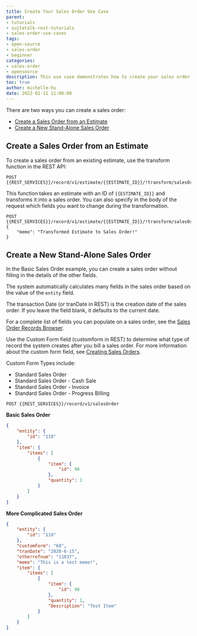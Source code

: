 ```yaml
---
title: Create Your Sales Order Use Case
parent:
- tutorials
- suitetalk-rest-tutorials
- sales-order-use-cases
tags:
- open-source
- sales-order
- beginner
categories:
- sales-order
- opensource
description: This use case demonstrates how to create your sales order.
toc: true
author: michelle-hu
date: 2022-01-11 11:00:00
---
```

There are two ways you can create a sales order:
- [Create a Sales Order from an Estimate](#create-a-sales-order-from-an-estimate)
- [Create a New Stand-Alone Sales Order](#create-a-new-stand-alone-sales-order)

## Create a Sales Order from an Estimate

To create a sales order from an existing estimate, use the transform function in the REST API:

<!-- {% raw %} -->
```
POST {{REST_SERVICES}}/record/v1/estimate/{{ESTIMATE_ID}}/!transform/salesOrder
```
<!-- {% endraw %} -->

This function takes an estimate with an ID of <!-- {% raw %} --> `{{ESTIMATE_ID}}` <!-- {% endraw %} --> and transforms it into a sales order. You can also specify in the body of the request which fields you want to change during the transformation.

<!-- {% raw %} -->
```
POST {{REST_SERVICES}}/record/v1/estimate/{{ESTIMATE_ID}}/!transform/salesOrder
{
    "memo": "Transformed Estimate to Sales Order!"
}
```
<!-- {% endraw %} -->

## Create a New Stand-Alone Sales Order

In the Basic Sales Order example, you can create a sales order without filling in the details of the other fields.

The system automatically calculates many fields in the sales order based on the value of the `entity` field.

The transaction Date (or tranDate in REST) is the creation date of the sales order. If you leave the field blank, it defaults to the current date.

For a complete list of fields you can populate on a sales order, see the [Sales Order Records Browser](https://system.netsuite.com/help/helpcenter/en_US/srbrowser/Browser2021_2/script/record/salesorder.html).

Use the Custom Form field (customform in REST) to determine what type of record the system creates after you bill a sales order. For more information about the custom form field, see [Creating Sales Orders](https://docs.oracle.com/en/cloud/saas/netsuite/ns-online-help/section_N1216500.html).

Custom Form Types include:

- Standard Sales Order
- Standard Sales Order - Cash Sale
- Standard Sales Order - Invoice
- Standard Sales Order - Progress Billing

<!-- {% raw %} -->
```
POST {{REST_SERVICES}}/record/v1/salesOrder
```
<!-- {% endraw %} -->

**Basic Sales Order**

```json
{
    "entity": {
        "id": "110"
    },
    "item": {
        "items": [
            {
                "item": {
                    "id": 98
                },
                "quantity": 1
            }
        ]
    }
}
```

**More Complicated Sales Order**

```json
{
    "entity": {
        "id": "110"
    },
    "customForm": "68",
    "tranDate": "2020-6-15",
    "otherrefnum": "11037",
    "memo": "This is a test memo!",
    "item": {
        "items": [
            {
                "item": {
                    "id": 98
                },
                "quantity": 1,
                "Description": "Test Item"
            }
        ]
    }
}
```
